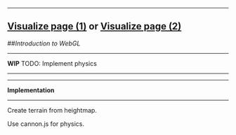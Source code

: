 -----
[**Visualize page (1)**](https://rawgit.com/Modelisation5ETI/WebGL_Intro/master/index.html) or [**Visualize page (2)**](http://htmlpreview.github.io/?https://github.com/Modelisation5ETI/WebGL_Intro/master/index.html)
-----


##*Introduction to WebGL*

-----
**WIP** TODO: Implement physics

-----

-----
**Implementation**

-----

Create terrain from heightmap.

Use cannon.js for physics.

